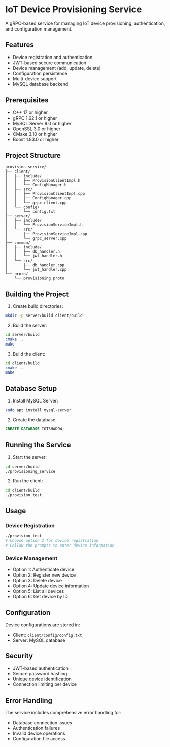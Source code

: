 # IoT Device Provisioning Service

A gRPC-based service for managing IoT device provisioning, authentication, and configuration management.

## Features

- Device registration and authentication
- JWT-based secure communication
- Device management (add, update, delete)
- Configuration persistence
- Multi-device support
- MySQL database backend

## Prerequisites

- C++ 17 or higher
- gRPC 1.62.1 or higher
- MySQL Server 8.0 or higher
- OpenSSL 3.0 or higher
- CMake 3.10 or higher
- Boost 1.83.0 or higher

## Project Structure

```
provision-service/
├── client/
│   ├── include/
│   │   ├── ProvisionClientImpl.h
│   │   └── ConfigManager.h
│   ├── src/
│   │   ├── ProvisionClientImpl.cpp
│   │   ├── ConfigManager.cpp
│   │   └── grpc_client.cpp
│   └── config/
│       └── config.txt
├── server/
│   ├── include/
│   │   └── ProvisionServiceImpl.h
│   └── src/
│       ├── ProvisionServiceImpl.cpp
│       └── grpc_server.cpp
├── common/
│   ├── include/
│   │   ├── db_handler.h
│   │   └── jwt_handler.h
│   └── src/
│       ├── db_handler.cpp
│       └── jwt_handler.cpp
└── proto/
    └── provisioning.proto
```

## Building the Project

1. Create build directories:
```bash
mkdir -p server/build client/build
```

2. Build the server:
```bash
cd server/build
cmake ..
make
```

3. Build the client:
```bash
cd client/build
cmake ..
make
```

## Database Setup

1. Install MySQL Server:
```bash
sudo apt install mysql-server
```

2. Create the database:
```sql
CREATE DATABASE IOTSHADOW;
```

## Running the Service

1. Start the server:
```bash
cd server/build
./provisioning_service
```

2. Run the client:
```bash
cd client/build
./provision_test
```

## Usage

### Device Registration
```bash
./provision_test
# Choose option 2 for device registration
# Follow the prompts to enter device information
```

### Device Management
- Option 1: Authenticate device
- Option 2: Register new device
- Option 3: Delete device
- Option 4: Update device information
- Option 5: List all devices
- Option 6: Get device by ID

## Configuration

Device configurations are stored in:
- Client: `client/config/config.txt`
- Server: MySQL database

## Security

- JWT-based authentication
- Secure password hashing
- Unique device identification
- Connection limiting per device

## Error Handling

The service includes comprehensive error handling for:
- Database connection issues
- Authentication failures
- Invalid device operations
- Configuration file access

